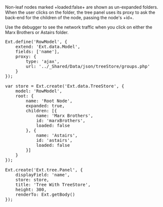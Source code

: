Non-leaf nodes marked +loaded:false+ are shown as un-expanded folders. 
When the user clicks on the folder, the tree panel uses its proxy to ask the back-end for 
the children of the node, passing the node's +id+.

Use the debugger to see the network traffic when you click on either the Marx Brothers or Astairs folder.

<pre class="runnable run">Ext.define('RowModel', {
    extend: 'Ext.data.Model',
    fields: ['name'],
    proxy: { 
        type: 'ajax',
        url: '../_Shared/Data/json/treeStore/groups.php'
    }
});

var store = Ext.create('Ext.data.TreeStore', {
    model: 'RowModel',
    root: {
        name: 'Root Node',
        expanded: true,
        children: [{
            name: 'Marx Brothers',
            id: 'marxBrothers',
            loaded: false
        }, {
            name: 'Astairs',
            id: 'astairs',
            loaded: false
        }]
    }
});

Ext.create('Ext.tree.Panel', {
    displayField: 'name',
    store: store,
    title: 'Tree With TreeStore',
    height: 300,
    renderTo: Ext.getBody()
});</pre>
